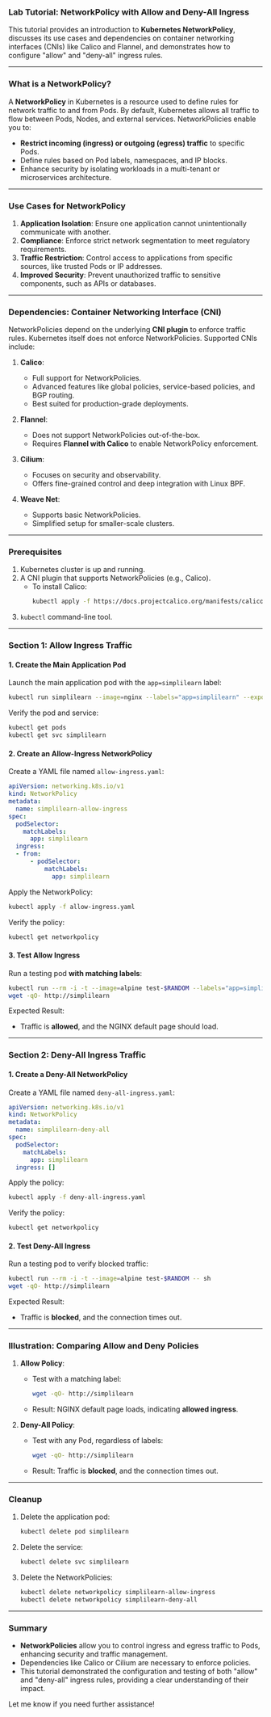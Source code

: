 ### **Lab Tutorial: NetworkPolicy with Allow and Deny-All Ingress**

This tutorial provides an introduction to **Kubernetes NetworkPolicy**, discusses its use cases and dependencies on container networking interfaces (CNIs) like Calico and Flannel, and demonstrates how to configure "allow" and "deny-all" ingress rules.

---

### **What is a NetworkPolicy?**

A **NetworkPolicy** in Kubernetes is a resource used to define rules for network traffic to and from Pods. By default, Kubernetes allows all traffic to flow between Pods, Nodes, and external services. NetworkPolicies enable you to:
- **Restrict incoming (ingress) or outgoing (egress) traffic** to specific Pods.
- Define rules based on Pod labels, namespaces, and IP blocks.
- Enhance security by isolating workloads in a multi-tenant or microservices architecture.

---

### **Use Cases for NetworkPolicy**
1. **Application Isolation**: Ensure one application cannot unintentionally communicate with another.
2. **Compliance**: Enforce strict network segmentation to meet regulatory requirements.
3. **Traffic Restriction**: Control access to applications from specific sources, like trusted Pods or IP addresses.
4. **Improved Security**: Prevent unauthorized traffic to sensitive components, such as APIs or databases.

---

### **Dependencies: Container Networking Interface (CNI)**
NetworkPolicies depend on the underlying **CNI plugin** to enforce traffic rules. Kubernetes itself does not enforce NetworkPolicies. Supported CNIs include:

1. **Calico**:
   - Full support for NetworkPolicies.
   - Advanced features like global policies, service-based policies, and BGP routing.
   - Best suited for production-grade deployments.

2. **Flannel**:
   - Does not support NetworkPolicies out-of-the-box.
   - Requires **Flannel with Calico** to enable NetworkPolicy enforcement.

3. **Cilium**:
   - Focuses on security and observability.
   - Offers fine-grained control and deep integration with Linux BPF.

4. **Weave Net**:
   - Supports basic NetworkPolicies.
   - Simplified setup for smaller-scale clusters.

---

### **Prerequisites**

1. Kubernetes cluster is up and running.
2. A CNI plugin that supports NetworkPolicies (e.g., Calico).
   - To install Calico:
     ```bash
     kubectl apply -f https://docs.projectcalico.org/manifests/calico.yaml
     ```
3. `kubectl` command-line tool.

---

### **Section 1: Allow Ingress Traffic**

#### **1. Create the Main Application Pod**
Launch the main application pod with the `app=simplilearn` label:
```bash
kubectl run simplilearn --image=nginx --labels="app=simplilearn" --expose --port=80
```
Verify the pod and service:
```bash
kubectl get pods
kubectl get svc simplilearn
```

#### **2. Create an Allow-Ingress NetworkPolicy**
Create a YAML file named `allow-ingress.yaml`:
```yaml
apiVersion: networking.k8s.io/v1
kind: NetworkPolicy
metadata:
  name: simplilearn-allow-ingress
spec:
  podSelector:
    matchLabels:
      app: simplilearn
  ingress:
  - from:
      - podSelector:
          matchLabels:
            app: simplilearn
```

Apply the NetworkPolicy:
```bash
kubectl apply -f allow-ingress.yaml
```

Verify the policy:
```bash
kubectl get networkpolicy
```

#### **3. Test Allow Ingress**
Run a testing pod **with matching labels**:
```bash
kubectl run --rm -i -t --image=alpine test-$RANDOM --labels="app=simplilearn" -- sh
wget -qO- http://simplilearn
```

Expected Result:
- Traffic is **allowed**, and the NGINX default page should load.

---

### **Section 2: Deny-All Ingress Traffic**

#### **1. Create a Deny-All NetworkPolicy**
Create a YAML file named `deny-all-ingress.yaml`:
```yaml
apiVersion: networking.k8s.io/v1
kind: NetworkPolicy
metadata:
  name: simplilearn-deny-all
spec:
  podSelector:
    matchLabels:
      app: simplilearn
  ingress: []
```

Apply the policy:
```bash
kubectl apply -f deny-all-ingress.yaml
```

Verify the policy:
```bash
kubectl get networkpolicy
```

#### **2. Test Deny-All Ingress**
Run a testing pod to verify blocked traffic:
```bash
kubectl run --rm -i -t --image=alpine test-$RANDOM -- sh
wget -qO- http://simplilearn
```

Expected Result:
- Traffic is **blocked**, and the connection times out.

---

### **Illustration: Comparing Allow and Deny Policies**

1. **Allow Policy**:
   - Test with a matching label:
     ```bash
     wget -qO- http://simplilearn
     ```
   - Result: NGINX default page loads, indicating **allowed ingress**.

2. **Deny-All Policy**:
   - Test with any Pod, regardless of labels:
     ```bash
     wget -qO- http://simplilearn
     ```
   - Result: Traffic is **blocked**, and the connection times out.

---

### **Cleanup**

1. Delete the application pod:
   ```bash
   kubectl delete pod simplilearn
   ```

2. Delete the service:
   ```bash
   kubectl delete svc simplilearn
   ```

3. Delete the NetworkPolicies:
   ```bash
   kubectl delete networkpolicy simplilearn-allow-ingress
   kubectl delete networkpolicy simplilearn-deny-all
   ```

---

### **Summary**

- **NetworkPolicies** allow you to control ingress and egress traffic to Pods, enhancing security and traffic management.
- Dependencies like Calico or Cilium are necessary to enforce policies.
- This tutorial demonstrated the configuration and testing of both "allow" and "deny-all" ingress rules, providing a clear understanding of their impact. 

Let me know if you need further assistance!
